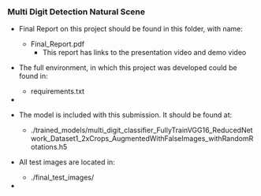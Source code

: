 ### Multi Digit Detection Natural Scene

- Final Report on this project should be found in this folder, with name:
  - Final_Report.pdf
    - This report has links to the presentation video and demo video

- The full environment, in which this project was developed could be found in:
  - requirements.txt

- 

- The model is included with this submission. It should be found at:
  - ./trained_models/multi_digit_classifier_FullyTrainVGG16_ReducedNetwork_Dataset1_2xCrops_AugmentedWithFalseImages_withRandomRotations.h5

- All test images are located in:
  - ./final_test_images/

-
